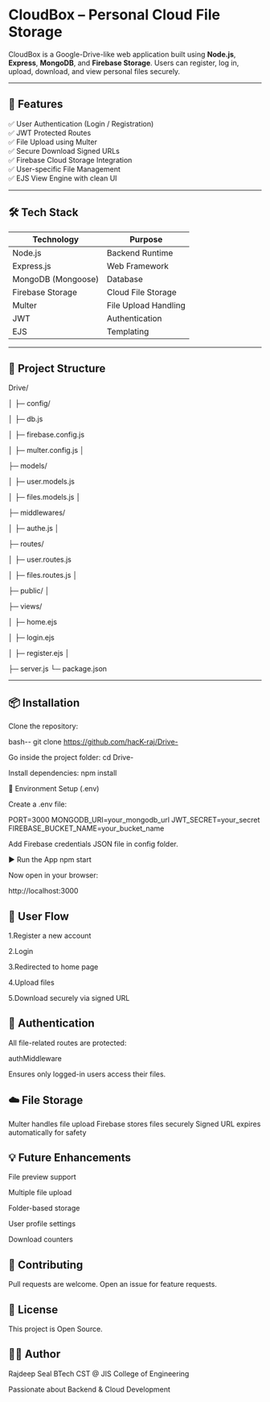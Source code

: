 # CloudBox – Personal Cloud File Storage

CloudBox is a Google-Drive-like web application built using **Node.js**, **Express**, **MongoDB**, and **Firebase Storage**.
Users can register, log in, upload, download, and view personal files securely.

---

## 🚀 Features

✅ User Authentication (Login / Registration)  
✅ JWT Protected Routes  
✅ File Upload using Multer  
✅ Secure Download Signed URLs  
✅ Firebase Cloud Storage Integration  
✅ User-specific File Management  
✅ EJS View Engine with clean UI  

---

## 🛠️ Tech Stack

| Technology | Purpose |
|------------|----------|
| Node.js | Backend Runtime |
| Express.js | Web Framework |
| MongoDB (Mongoose) | Database |
| Firebase Storage | Cloud File Storage |
| Multer | File Upload Handling |
| JWT | Authentication |
| EJS | Templating |

---

## 📂 Project Structure

Drive/

│
├─ config/

│ ├─ db.js

│ ├─ firebase.config.js

│ ├─ multer.config.js
│

├─ models/

│ ├─ user.models.js

│ ├─ files.models.js
│

├─ middlewares/

│ ├─ authe.js
│

├─ routes/

│ ├─ user.routes.js

│ ├─ files.routes.js
│

├─ public/
│

├─ views/

│ ├─ home.ejs

│ ├─ login.ejs

│ ├─ register.ejs
│

├─ server.js
└─ package.json



---

## 📦 Installation

Clone the repository:

bash--
git clone https://github.com/hacK-raj/Drive-

Go inside the project folder:
cd Drive-

Install dependencies:
npm install

🔑 Environment Setup (.env)

Create a .env file:

PORT=3000
MONGODB_URI=your_mongodb_url
JWT_SECRET=your_secret
FIREBASE_BUCKET_NAME=your_bucket_name

Add Firebase credentials JSON file in config folder.

▶️ Run the App
npm start


Now open in your browser:

http://localhost:3000

## 👤 User Flow

1.Register a new account

2.Login

3.Redirected to home page

4.Upload files

5.Download securely via signed URL

## 🔐 Authentication

All file-related routes are protected:

authMiddleware


Ensures only logged-in users access their files.

## ☁️ File Storage

Multer handles file upload
Firebase stores files securely
Signed URL expires automatically for safety

## 💡 Future Enhancements

File preview support

Multiple file upload

Folder-based storage

User profile settings

Download counters

## 🤝 Contributing

Pull requests are welcome.
Open an issue for feature requests.

## 📄 License

This project is Open Source.

## 👨‍💻 Author

Rajdeep Seal
BTech CST @ JIS College of Engineering

Passionate about Backend & Cloud Development
